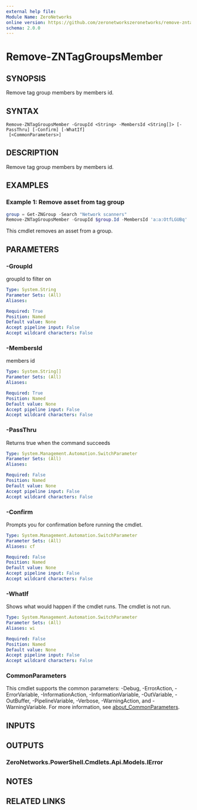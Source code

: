 ```yaml
---
external help file:
Module Name: ZeroNetworks
online version: https://github.com/zeronetworkszeronetworks/remove-zntaggroupsmember
schema: 2.0.0
---
```


# Remove-ZNTagGroupsMember

## SYNOPSIS
Remove tag group members by members id.

## SYNTAX

```
Remove-ZNTagGroupsMember -GroupId <String> -MembersId <String[]> [-PassThru] [-Confirm] [-WhatIf]
 [<CommonParameters>]
```

## DESCRIPTION
Remove tag group members by members id.

## EXAMPLES

### Example 1: Remove asset from tag group
```powershell
group = Get-ZNGroup -Search "Network scanners"
Remove-ZNTagGroupsMember -GroupId $group.Id -MembersId 'a:a:OtfLGUBq'

```

This cmdlet removes an asset from a group.

## PARAMETERS

### -GroupId
groupId to filter on

```yaml
Type: System.String
Parameter Sets: (All)
Aliases:

Required: True
Position: Named
Default value: None
Accept pipeline input: False
Accept wildcard characters: False
```

### -MembersId
members id

```yaml
Type: System.String[]
Parameter Sets: (All)
Aliases:

Required: True
Position: Named
Default value: None
Accept pipeline input: False
Accept wildcard characters: False
```

### -PassThru
Returns true when the command succeeds

```yaml
Type: System.Management.Automation.SwitchParameter
Parameter Sets: (All)
Aliases:

Required: False
Position: Named
Default value: None
Accept pipeline input: False
Accept wildcard characters: False
```

### -Confirm
Prompts you for confirmation before running the cmdlet.

```yaml
Type: System.Management.Automation.SwitchParameter
Parameter Sets: (All)
Aliases: cf

Required: False
Position: Named
Default value: None
Accept pipeline input: False
Accept wildcard characters: False
```

### -WhatIf
Shows what would happen if the cmdlet runs.
The cmdlet is not run.

```yaml
Type: System.Management.Automation.SwitchParameter
Parameter Sets: (All)
Aliases: wi

Required: False
Position: Named
Default value: None
Accept pipeline input: False
Accept wildcard characters: False
```

### CommonParameters
This cmdlet supports the common parameters: -Debug, -ErrorAction, -ErrorVariable, -InformationAction, -InformationVariable, -OutVariable, -OutBuffer, -PipelineVariable, -Verbose, -WarningAction, and -WarningVariable. For more information, see [about_CommonParameters](http://go.microsoft.com/fwlink/?LinkID=113216).

## INPUTS

## OUTPUTS

### ZeroNetworks.PowerShell.Cmdlets.Api.Models.IError

## NOTES

## RELATED LINKS

